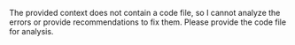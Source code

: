 The provided context does not contain a code file, so I cannot analyze the errors or provide recommendations to fix them. Please provide the code file for analysis.